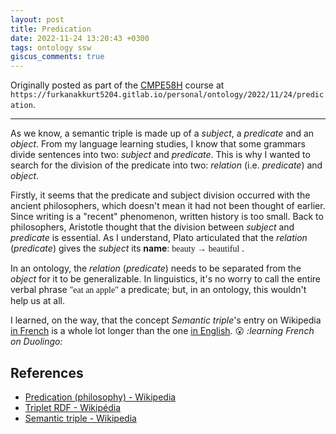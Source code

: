```yaml
---
layout: post
title: Predication
date: 2022-11-24 13:20:43 +0300
tags: ontology ssw
giscus_comments: true
---
```


Originally posted as part of the [CMPE58H](https://cmpe.boun.edu.tr/courses/cmpe58h) course at `https://furkanakkurt5204.gitlab.io/personal/ontology/2022/11/24/predication`.

---

As we know, a semantic triple is made up of a _subject_, a _predicate_ and an _object_. From my language learning studies, I know that some grammars divide sentences into two: _subject_ and _predicate_. This is why I wanted to search for the division of the predicate into two: _relation_ (i.e. _predicate_) and _object_.

Firstly, it seems that the predicate and subject division occurred with the ancient philosophers, which doesn't mean it had not been thought of earlier. Since writing is a "recent" phenomenon, written history is too small. Back to philosophers, Aristotle thought that the division between _subject_ and _predicate_ is essential. As I understand, Plato articulated that the _relation_ (_predicate_) gives the _subject_ its **name**: <span style="font-family: georgia"> beauty → beautiful </span> .

In an ontology, the _relation_ (_predicate_) needs to be separated from the _object_ for it to be generalizable. In linguistics, it's no worry to call the entire verbal phrase <span style="font-family: georgia"> "eat an apple" </span> a predicate; but, in an ontology, this wouldn't help us at all.

<!-- Philosophers -->

<!-- it seems early committing didn't publish it, needed another change after the date -->

I learned, on the way, that the concept _Semantic triple_'s entry on Wikipedia [in French](https://fr.wikipedia.org/wiki/Triplet_RDF) is a whole lot longer than the one [in English](https://en.wikipedia.org/wiki/Semantic_triple). 😮 _:learning French on Duolingo:_

## References

- [Predication (philosophy) - Wikipedia](<https://en.wikipedia.org/wiki/Predication_(philosophy)>)
- [Triplet RDF - Wikipédia](https://fr.wikipedia.org/wiki/Triplet_RDF)
- [Semantic triple - Wikipedia](https://en.wikipedia.org/wiki/Semantic_triple)
